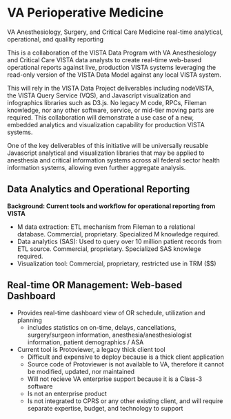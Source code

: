 # VA Perioperative Medicine
VA Anesthesiology, Surgery, and Critical Care Medicine  real-time analytical, operational, and qualilty reporting

This is a collaboration of the VISTA Data Program with VA Anesthesiology and Critical Care  VISTA data analysts to create real-time web-based operational reports against live, production VISTA systems leveraging the read-only version of the VISTA Data Model against any local VISTA system.  

This will rely in the VISTA Data Project deliverables including nodeVISTA, the VISTA Query Service (VQS), and Javascript visualization and infographics libraries such as D3.js.  No legacy M code, RPCs, Fileman knowledge, nor any other software, service, or mid-tier moving parts are required.  This collaboration will demonstrate a use case of a new, embedded analytics and visualization capability for production VISTA systems.

One of the key deliverables of this initiative will be universally reusable Javascript analytical and visualization libraries that may be applied to anesthesia and critical information systems across all federal sector health information systems, allowing even further aggregate analysis.


## Data Analytics and Operational Reporting

__Background:  Current tools and workflow for operational reporting from VISTA__
* M data extraction: ETL mechanism from Fileman to a relational database. Commercial, proprietary. Specialized M knowledge required.
* Data analytics (SAS):  Used to query over 10 million patient records from ETL source.  Commercial, proprietary.  Specialized SAS knowlege required.
* Visualization tool: Commercial, proprietary, restricted use in TRM ($$)


##  Real-time OR Management: Web-based Dashboard
* Provides real-time dashboard view of OR schedule, utilization and planning
  * includes statistics on on-time, delays, cancellations, surgery/surgeon information, anesthesia/anesthesiologist information, patient demographics / ASA
* Current tool is Protoviewer, a legacy thick client tool
  * Difficult and expensive to deploy because is a thick client application
  * Source code of Protoviewer is not available to VA, therefore it cannot be modified, updated, nor maintained
  * Will not recieve VA enterprise support because it is a Class-3 software
  * Is not an enterprise product
  * Is not integrated to CPRS or any other existing client, and will require separate expertise, budget, and technology to support

